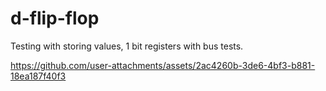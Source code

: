 # d-flip-flop
Testing with storing values, 1 bit registers with bus tests. 




https://github.com/user-attachments/assets/2ac4260b-3de6-4bf3-b881-18ea187f40f3

